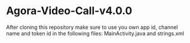 # Agora-Video-Call-v4.0.0
After cloning this repository make sure to use you own app id, channel name and token id in the following files:
MainActivity.java and strings.xml
